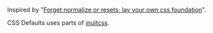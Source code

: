 Inspired by "[Forget normalize or resets; lay your own css foundation](http://jaydenseric.com/blog/forget-normalize-or-resets-lay-your-own-css-foundation)".

CSS Defaults uses parts of [inuitcss](https://github.com/inuitcss/inuitcss).
